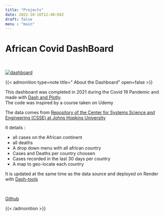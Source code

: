 ```yaml
---
title: "Projects"
date: 2022-10-16T12:40:04Z
draft: false
menu : "main"
---
```


# African Covid DashBoard
<br>

[![dashboard](/images/screen.jpeg)](https://command-geology-hall-jevf.onrender)


{{< admonition type=note title=" About the Dashboard" open=false >}}

This dashboard was completed in 2021 during the Covid 19 Pandemic and made with [Dash and Plotly](https://dash.plotly.com/).<br>
The code was inspired by a course taken on Udemy<br>

The data comes from [Repository of the Center for Systems Science and Engineering (CSSE) at Johns Hopkins University](https://github.com/CSSEGISandData/COVID-19/tree/master/csse_covid_19_data/csse_covid_19_time_series)<br>

It details :
- all cases on the African continent
- all deaths
- A drop down menu with all african country
- Cases and Deaths per country choosen
- Cases recorded in the last 30 days per country
- A map to geo-locate each country<br>
  
It is updated at the same time as the data source and deployed on Render with [Dash-tools](https://dash-tools.readthedocs.io/en/latest/index.html) 
   
<br>

[Github](https://github.com/hericlibong/Covid-19-Dashboard) 

{{< /admonition >}}

